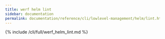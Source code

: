 ```yaml
---
title: werf helm lint
sidebar: documentation
permalink: documentation/reference/cli/lowlevel-management/helm/lint.html
---
```


{% include /cli/full/werf_helm_lint.md %}
